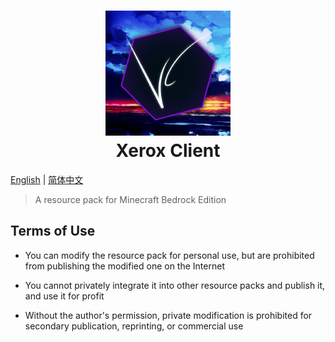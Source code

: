 <div><h1 align=center><img src="/pack_icon.png" alt="icon" width="200"><br>Xerox Client<br></h1></div>

[English](/README.md) | [简体中文](/README_CH.md)

>A resource pack for Minecraft Bedrock Edition

## Terms of Use

+ You can modify the resource pack for personal use, but are prohibited from publishing the modified one on the Internet

+ You cannot privately integrate it into other resource packs and publish it, and use it for profit

+ Without the author's permission, private modification is prohibited for secondary publication, reprinting, or commercial use
